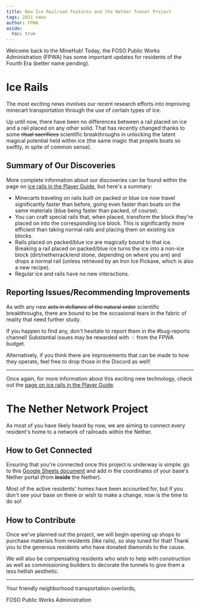 ```yaml
---
title: New Ice Railroad Features and the Nether Tunnel Project
tags: 2021 news
author: FPWA
aside:
  toc: true
---
```


Welcome back to the MineHub! Today, the FOSO Public Works Administration (FPWA) has some important updates for residents of the Fourth Era (better name pending).

<!-- more -->

# Ice Rails

The most exciting news involves our recent research efforts into improving minecart transportation through the use of certain types of ice.

Up until now, there have been no differences between a rail placed on ice and a rail placed on any other solid. That has recently changed thanks to some ~~ritual sacrifices~~ scientific breakthroughs in unlocking the latent magical potential held within ice (the same magic that propels boats so swiftly, in spite of common sense).

## Summary of Our Discoveries

More complete information about our discoveries can be found within the page on [ice rails in the Player Guide](/misc/player-guide/ice-rails), but here's a summary:

- Minecarts traveling on rails built on packed or blue ice now travel significantly faster than before, going even faster than boats on the same materials (blue being faster than packed, of course).
- You can craft special rails that, when placed, transform the block they're placed on into the corresponding ice block. This is significantly more efficient than taking normal rails and placing them on existing ice blocks.
- Rails placed on packed/blue ice are magically bound to that ice. Breaking a rail placed on packed/blue ice turns the ice into a non-ice block (dirt/netherrack/end stone, depending on where you are) and drops a normal rail (unless retrieved by an Iron Ice Pickaxe, which is also a new recipe).
- Regular ice and rails have no new interactions.

## Reporting Issues/Recommending Improvements

As with any new ~~acts in defiance of the natural order~~ scientific breakthroughs, there are bound to be the occasional tears in the fabric of reality that need further study.

If you happen to find any, don't hesitate to report them in the #bug-reports channel! Substantial issues may be rewarded with ♢ from the FPWA budget.

Alternatively, if you think there are improvements that can be made to how they operate, feel free to drop those in the Discord as well!

---

Once again, for more information about this exciting new technology, check out the [page on ice rails in the Player Guide](/misc/player-guide/ice-rails).

# The Nether Network Project

As most of you have likely heard by now, we are aiming to connect every resident's home to a network of railroads within the Nether.

## How to Get Connected

Ensuring that you're connected once this project is underway is simple: go to this [Google Sheets document](https://docs.google.com/spreadsheets/d/1vDEbkdE0ItWGCai4Qxd_4n5UjSJnagCPO5nPI7pQIX8/edit?usp=sharing) and add in the coordinates of your base's Nether portal (from **inside** the Nether).

Most of the active residents' homes have been accounted for, but if you don't see your base on there or wish to make a change, now is the time to do so!

## How to Contribute

Once we've planned out the project, we will begin opening up shops to purchase materials from residents (like rails), so stay tuned for that! Thank you to the generous residents who have donated diamonds to the cause.

We will also be compensating residents who wish to help with construction as well as commissioning builders to decorate the tunnels to give them a less hellish aesthetic.

---

Your friendly neighborhood transportation overlords,

FOSO Public Works Administration
